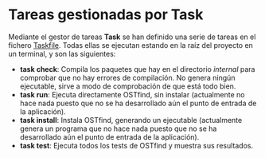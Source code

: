 # Tareas gestionadas por Task
Mediante el gestor de tareas **Task** se han definido una serie de tareas en el fichero [Taskfile](../Taskfile.yml). Todas ellas se ejecutan estando en la raíz del proyecto en un terminal, y son las siguientes:
- **task check**: Compila los paquetes que hay en el directorio *internal* para comprobar que no hay errores de compilación. No genera ningún ejecutable, sirve a modo de comprobación de que está todo bien.
- **task run**: Ejecuta directamente OSTfind, sin instalar (actualmente no hace nada puesto que no se ha desarrollado aún el punto de entrada de la aplicación).
- **task install**: Instala OSTfind, generando un ejecutable (actualmente genera un programa que no hace nada puesto que no se ha desarrollado aún el punto de entrada de la aplicación).
- **task test**: Ejecuta todos los tests de OSTfind y muestra sus resultados.
